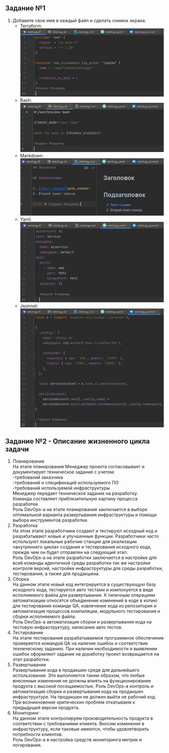 ## Задание №1
1. Добавите свое имя в каждый файл и сделать снимок экрана.
    - Terraform: <br>![Терраформ](img/terraform.png)
    - Bash: <br>![bahs](img/bash.png)
    - Markdown: <br>![markdown](img/markdown.png)
    - Yaml: <br>![Yaml](img/yaml.png)
    - Jsonnet: <br>![Jsonnet](img/jsonnet.png)
 ## Задание №2 - Описание жизненного цикла задачи
1.	Планирование
<br>На этапе планирования Менеджер проекта согласовывает и документирует техническое задание с учетом:
<br> -требований заказчика
<br> -требований и спецификаций используемого ПО
<br> -требований используемой инфраструктуры
<br>Менеджер передает техническое задание на разработку.
<br>Команда составляет приблизительную картину процесса разработки.
<br>Роль DevOps-а на этапе планирования заключается в выборе оптимальной варианта развертывания инфраструктуры и помощи выбора инструментов разработки.
2.	 Разработка
<br>На этом этапе разработчики создают и тестируют исходный код и разрабатывают новые и улучшенные функции. Разработчики часто используют локальные рабочие станции для реализации «внутреннего цикла» создания и тестирования исходного кода, прежде чем он будет отправлен на следующий этап.
<br>Роль DevOps-а на этапе разработки заключается в настройке для всей команды идентичной среды разработки так же настройке контроля версий, настройке инфраструктуры для среды разработки, тестирования, а также для продакшена.
3.	Сборка
<br>На данном этапе новый код интегрируется в существующую базу исходного кода, тестируется авто тестами и компонуется в виде исполняемого файла для развертывания. К типичным операциям автоматизации относятся объединение изменений в коде в копию для тестирования команде QA, извлечение кода из репозитория и автоматизация процессов компиляции, модульного тестирования и сборки исполняемого файла.
<br>Роль DevOps-а автоматизация сборки и развертывания кода на тестовую инфраструктуру, написание авто тестов.
4.	Тестирование
<br>На этапе тестирования разрабатываемое программное обеспечение проверяется командой QA на наличие ошибок и соответствие техническому заданию. При наличии необходимости и выявлении ошибок оформляют задание на доработку проект возвращается на этап разработки.
5.	Развертывание
<br>Развертывание кода в продакшен среде для дальнейшего использования. Это выполняется таким образом, что любые внесенные изменения не должны влиять на функционирование продукта с высокой посещаемостью.
Роль DevOps-а контроль и автоматизация сборки и развертывания кода на продакшен инфраструктуре. На продакшен не должен выйти не рабочий код. При возникновение критических проблем откатываем к предыдущей версии продукта.
6.	Мониторинг
<br>На данном этапе контролируем производительность продукта в соответствии с требованиями клиента. Вносим изменения в инфраструктуру, если таковые имеются, чтобы удовлетворить потребности клиентов.
<br>Роль DevOps-а в настройка средств мониторинга метрик и логирования.
